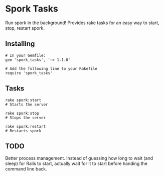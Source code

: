 Spork Tasks
===========
Run spork in the background! Provides rake tasks for an easy way to start, stop, restart spork. 

Installing
----------
    
    # In your Gemfile:
    gem 'spork_tasks', '~> 1.1.0'

    # Add the following line to your Rakefile
    require 'spork_tasks'

Tasks
-----
    rake spork:start
    # Starts the server
    
    rake spork:stop
    # Stops the server
    
    rake spork:restart
    # Restarts spork
    
TODO
----
Better process management. Instead of guessing how long to wait (and sleep) for Rails to start, actually wait for it to start before handing the command line back.

